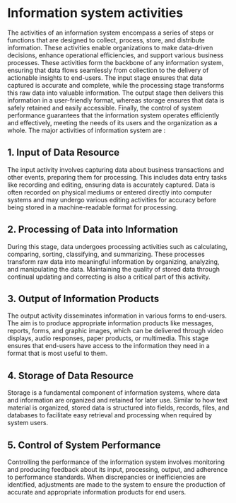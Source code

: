 # Information system activities 

The activities of an information system encompass a series of steps or functions that are designed to collect, process, store, and distribute information. These activities enable organizations to make data-driven decisions, enhance operational efficiencies, and support various business processes. These activities form the backbone of any information system, ensuring that data flows seamlessly from collection to the delivery of actionable insights to end-users. The input stage ensures that data captured is accurate and complete, while the processing stage transforms this raw data into valuable information. The output stage then delivers this information in a user-friendly format, whereas storage ensures that data is safely retained and easily accessible. Finally, the control of system performance guarantees that the information system operates efficiently and effectively, meeting the needs of its users and the organization as a whole.
The major activities of information system are :
  

## 1. Input of Data Resource

  The input activity involves capturing data about business transactions and other events, preparing them for processing. This includes data entry tasks like recording and editing, ensuring data is accurately captured. Data is often recorded on physical mediums or entered directly into computer systems and may undergo various editing activities for accuracy before being stored in a machine-readable format for processing.

## 2. Processing of Data into Information

  During this stage, data undergoes processing activities such as calculating, comparing, sorting, classifying, and summarizing. These processes transform raw data into meaningful information by organizing, analyzing, and manipulating the data. Maintaining the quality of stored data through continual updating and correcting is also a critical part of this activity.

## 3. Output of Information Products

 The output activity disseminates information in various forms to end-users. The aim is to produce appropriate information products like messages, reports, forms, and graphic images, which can be delivered through video displays, audio responses, paper products, or multimedia. This stage ensures that end-users have access to the information they need in a format that is most useful to them.

## 4. Storage of Data Resource

  Storage is a fundamental component of information systems, where data and information are organized and retained for later use. Similar to how text material is organized, stored data is structured into fields, records, files, and databases to facilitate easy retrieval and processing when required by system users.

## 5. Control of System Performance

 Controlling the performance of the information system involves monitoring and producing feedback about its input, processing, output, and adherence to performance standards. When discrepancies or inefficiencies are identified, adjustments are made to the system to ensure the production of accurate and appropriate information products for end users.

 
